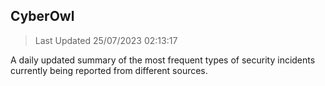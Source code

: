## CyberOwl 
> Last Updated 25/07/2023 02:13:17 


A daily updated summary of the most frequent types of security incidents currently being reported from different sources.


